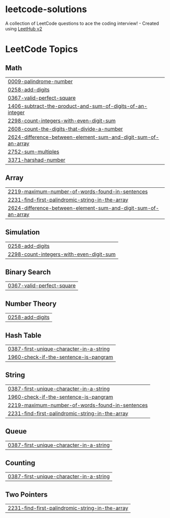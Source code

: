 # leetcode-solutions
A collection of LeetCode questions to ace the coding interview! - Created using [LeetHub v2](https://github.com/arunbhardwaj/LeetHub-2.0)

<!---LeetCode Topics Start-->
# LeetCode Topics
## Math
|  |
| ------- |
| [0009-palindrome-number](https://github.com/krishnendu-krish/leetcode-solutions/tree/master/0009-palindrome-number) |
| [0258-add-digits](https://github.com/krishnendu-krish/leetcode-solutions/tree/master/0258-add-digits) |
| [0367-valid-perfect-square](https://github.com/krishnendu-krish/leetcode-solutions/tree/master/0367-valid-perfect-square) |
| [1406-subtract-the-product-and-sum-of-digits-of-an-integer](https://github.com/krishnendu-krish/leetcode-solutions/tree/master/1406-subtract-the-product-and-sum-of-digits-of-an-integer) |
| [2298-count-integers-with-even-digit-sum](https://github.com/krishnendu-krish/leetcode-solutions/tree/master/2298-count-integers-with-even-digit-sum) |
| [2608-count-the-digits-that-divide-a-number](https://github.com/krishnendu-krish/leetcode-solutions/tree/master/2608-count-the-digits-that-divide-a-number) |
| [2624-difference-between-element-sum-and-digit-sum-of-an-array](https://github.com/krishnendu-krish/leetcode-solutions/tree/master/2624-difference-between-element-sum-and-digit-sum-of-an-array) |
| [2752-sum-multiples](https://github.com/krishnendu-krish/leetcode-solutions/tree/master/2752-sum-multiples) |
| [3371-harshad-number](https://github.com/krishnendu-krish/leetcode-solutions/tree/master/3371-harshad-number) |
## Array
|  |
| ------- |
| [2219-maximum-number-of-words-found-in-sentences](https://github.com/krishnendu-krish/leetcode-solutions/tree/master/2219-maximum-number-of-words-found-in-sentences) |
| [2231-find-first-palindromic-string-in-the-array](https://github.com/krishnendu-krish/leetcode-solutions/tree/master/2231-find-first-palindromic-string-in-the-array) |
| [2624-difference-between-element-sum-and-digit-sum-of-an-array](https://github.com/krishnendu-krish/leetcode-solutions/tree/master/2624-difference-between-element-sum-and-digit-sum-of-an-array) |
## Simulation
|  |
| ------- |
| [0258-add-digits](https://github.com/krishnendu-krish/leetcode-solutions/tree/master/0258-add-digits) |
| [2298-count-integers-with-even-digit-sum](https://github.com/krishnendu-krish/leetcode-solutions/tree/master/2298-count-integers-with-even-digit-sum) |
## Binary Search
|  |
| ------- |
| [0367-valid-perfect-square](https://github.com/krishnendu-krish/leetcode-solutions/tree/master/0367-valid-perfect-square) |
## Number Theory
|  |
| ------- |
| [0258-add-digits](https://github.com/krishnendu-krish/leetcode-solutions/tree/master/0258-add-digits) |
## Hash Table
|  |
| ------- |
| [0387-first-unique-character-in-a-string](https://github.com/krishnendu-krish/leetcode-solutions/tree/master/0387-first-unique-character-in-a-string) |
| [1960-check-if-the-sentence-is-pangram](https://github.com/krishnendu-krish/leetcode-solutions/tree/master/1960-check-if-the-sentence-is-pangram) |
## String
|  |
| ------- |
| [0387-first-unique-character-in-a-string](https://github.com/krishnendu-krish/leetcode-solutions/tree/master/0387-first-unique-character-in-a-string) |
| [1960-check-if-the-sentence-is-pangram](https://github.com/krishnendu-krish/leetcode-solutions/tree/master/1960-check-if-the-sentence-is-pangram) |
| [2219-maximum-number-of-words-found-in-sentences](https://github.com/krishnendu-krish/leetcode-solutions/tree/master/2219-maximum-number-of-words-found-in-sentences) |
| [2231-find-first-palindromic-string-in-the-array](https://github.com/krishnendu-krish/leetcode-solutions/tree/master/2231-find-first-palindromic-string-in-the-array) |
## Queue
|  |
| ------- |
| [0387-first-unique-character-in-a-string](https://github.com/krishnendu-krish/leetcode-solutions/tree/master/0387-first-unique-character-in-a-string) |
## Counting
|  |
| ------- |
| [0387-first-unique-character-in-a-string](https://github.com/krishnendu-krish/leetcode-solutions/tree/master/0387-first-unique-character-in-a-string) |
## Two Pointers
|  |
| ------- |
| [2231-find-first-palindromic-string-in-the-array](https://github.com/krishnendu-krish/leetcode-solutions/tree/master/2231-find-first-palindromic-string-in-the-array) |
<!---LeetCode Topics End-->
